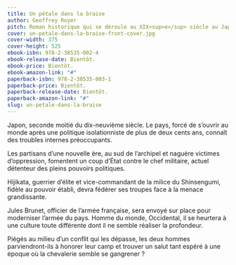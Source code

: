 ```yaml
---
title: Un pétale dans la braise
author: Geoffrey Royer
pitch: Roman historique qui se déroule au XIX<sup>e</sup> siècle au Japon, où un Français se bat aux côtés d’un Japonais.
cover: un-petale-dans-la-braise-front-cover.jpg
cover-width: 375
cover-height: 525
ebook-isbn: 978-2-38535-002-4
ebook-release-date: Bientôt.
ebook-price: Bientôt.
ebook-amazon-link: "#"
paperback-isbn: 978-2-38535-003-1
paperback-price: Bientôt.
paperback-release-date: Bientôt.
paperback-amazon-link: "#"
slug: un-petale-dans-la-braise
---
```

Japon, seconde moitié du dix-neuvième siècle. Le pays, forcé de s’ouvrir au monde après une politique isolationniste de plus de deux cents ans, connaît des troubles internes préoccupants.

Les partisans d’une nouvelle ère, au sud de l’archipel et naguère victimes d’oppression, fomentent un coup d’État contre le chef militaire, actuel détenteur des pleins pouvoirs politiques.

Hijikata, guerrier d’élite et vice-commandant de la milice du Shinsengumi, fidèle au pouvoir établi, devra fédérer ses troupes face à la menace grandissante.

Jules Brunet, officier de l’armée française, sera envoyé sur place pour moderniser l’armée du pays. Homme du monde, Occidental, il se heurtera à une culture toute différente dont il ne semble réaliser la profondeur.

Piégés au milieu d’un conflit qui les dépasse, les deux hommes parviendront-ils à honorer leur camp et trouver un salut tant espéré à une époque où la chevalerie semble se gangrener ?